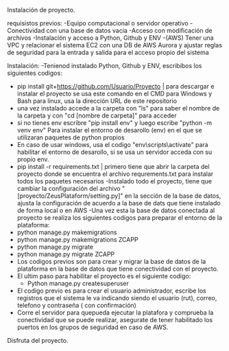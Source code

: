 Instalación de proyecto.

requisistos previos:
-Equipo computacional o servidor operativo
-Conectividad con una base de datos vacia
-Acceso con modificación de archivos
-Instalación y acceso a Python, Github y ENV
-(AWS) Tener una VPC y relacionar el sistema EC2 con una DB de AWS Aurora y ajustar reglas de seguridad para la entrada y salida para el acceso propio del sistema

Instalación:
-Tenienod instalado Python, Github y ENV, escribibos los siguientes codigos:
  - pip install git+https://github.com/Usuario/Proyecto   | para descargar e instalar el proyecto se usa este comando en el CMD para Windows y Bash para linux, usa la dirección URL de este repositorio
  - una vez instalado accede a la carpeta con "ls" para saber el nombre de la carpeta y con "cd [nombre de carpeta]" para acceder
  - si no tienes env escribre "pip install env" y luego escribe "python -m venv env" Para instalar el entorno de desarollo (env) en el que se utilizaran paquetes de python propios
  - En caso de usar windows, usa el codigo "env\scripts\activate" para habilitar el entorno de desarollo, si se usa un servidor acceda con su propio env.
  - pip install -r requirements.txt  | primero tiene que abrir la carpeta del proyecto donde se encuentra el archivo requrements.txt para instalar todos los paquetes necesarios
-Instalado todo el proyecto, tiene que cambiar la configuración del archivo "[proyecto/ZeusPlataform/setting.py]" en la sección de la base de datos, ajusta la configuración de acuerdo a la base de dats que tiene instalado de forma local o en AWS
-Una vez esta la base de datos conectada al proyecto se realiza los siguientes codigos para preparar el entorno de la plataforma:
  - python manage.py makemigrations
  - python manage.py makemigrations ZCAPP
  - python manage.py migrate
  - python manage.py migrate ZCAPP
- Los codigos previos son para crear y migrar la base de datos de la plataforma en la base de datos que tiene conectividad con el proyecto.
- El ultim paso para habilitar el proyecto es el siguiente codigo:
  - Python manage.py createsuperuser
- El codigo previo es para crear el usuario administrador, escribe los registros que el sistema le va indicando siendo el usuario (rut), correo, telefono y contraseña ( con confirmación)
- Corre el servidor para quepueda ejecutar la platafora y comprueba la conectividad que se puede realizar, asegurate de tener habilitado los puertos en los grupos de seguridad en caso de AWS.

Disfruta del proyecto.
